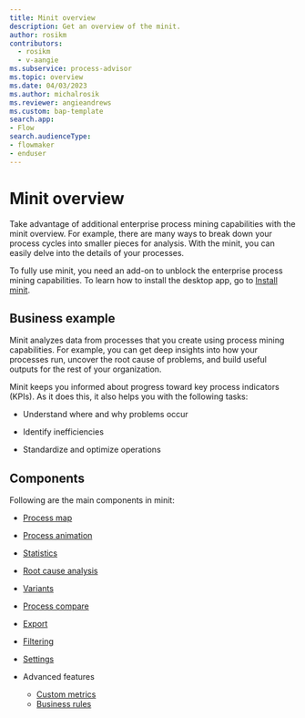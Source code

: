 ```yaml
---
title: Minit overview
description: Get an overview of the minit.
author: rosikm
contributors:
  - rosikm
  - v-aangie
ms.subservice: process-advisor
ms.topic: overview
ms.date: 04/03/2023
ms.author: michalrosik
ms.reviewer: angieandrews
ms.custom: bap-template
search.app:
- Flow
search.audienceType:
- flowmaker
- enduser
---
```


# Minit overview

Take advantage of additional enterprise process mining capabilities with the minit  overview. For example, there are many ways to break down your process cycles into smaller pieces for analysis. With the minit, you can easily delve into the details of your processes.

To fully use minit, you need an add-on to unblock the enterprise process mining capabilities. To learn how to install the desktop app, go to [Install minit](how-to-start-with-minit-desktop-application.md).

## Business example

Minit analyzes data from processes that you create using process mining capabilities. For example, you can get deep insights into how your processes run, uncover the root cause of problems, and build useful outputs for the rest of your organization.

Minit keeps you informed about progress toward key process indicators (KPIs). As it does this, it also helps you with the following tasks:

- Understand where and why problems occur

- Identify inefficiencies

- Standardize and optimize operations

## Components

Following are the main components in minit:

- [Process map](process-map.md)

- [Process animation](process-animation.md)

- [Statistics](statistics.md)

- [Root cause analysis](root-cause-analysis-overview.md)

- [Variants](variants.md)

- [Process compare](process-compare-compliance.md)

- [Export](export.md)

- [Filtering](filtering.md)

- [Settings](settings.md)

- Advanced features
    - [Custom metrics](custom-metrics.md)
    - [Business rules](business-rules.md)

